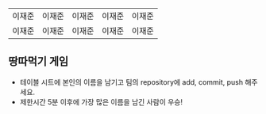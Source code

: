 <table>
      <tbody>
        <tr>
          <td>이재준</td>
          <td>이재준</td>
          <td>이재준</td>
          <td>이재준</td>
          <td>이재준</td>
        </tr>
        <tr>
          <td>이재준</td>
          <td>이재준</td>
          <td>이재준</td>
          <td>이재준</td>
          <td>이재준</td>
        </tr>
      </tbody>
</table>

## 땅따먹기 게임

- 테이블 시트에 본인의 이름을 남기고 팀의 repository에 add, commit, push 해주세요.
- 제한시간 5분 이후에 가장 많은 이름을 남긴 사람이 우승!
